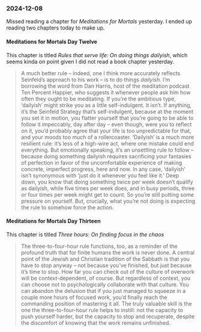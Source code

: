 ### 2024-12-08
Missed reading a chapter for _Meditations for Mortals_ yesterday. I ended up reading two chapters today to make up.
#### Meditations for Mortals Day Twelve
This chapter is titled _Rules that serve life: On doing things dailyish_, which seems kinda on point given I did not read a book chapter yesterday.

> A much better rule – indeed, one I think more accurately reflects Seinfeld’s approach to his work – is to do things _dailyish_. I’m borrowing the word from Dan Harris, host of the meditation podcast Ten Percent Happier, who suggests it whenever people ask him how often they ought to be meditating. If you’re the ambitious type, ‘dailyish’ might strike you as a little self-indulgent. It isn’t. If anything, it’s the Seinfeld Strategy that’s self-indulgent, because at the moment you set it in motion, you flatter yourself that you’re going to be able to follow it impeccably, day after day – even though, were you to reflect on it, you’d probably agree that your life is too unpredictable for that, and your moods too much of a rollercoaster. ‘Dailyish’ is a much more resilient rule: it’s less of a high-wire act, where one mistake could end everything. But emotionally speaking, it’s an unsettling rule to follow – because doing something dailyish requires sacrificing your fantasies of perfection in favor of the uncomfortable experience of making concrete, imperfect progress, here and now. In any case, ‘dailyish’ isn’t synonymous with ‘just do it whenever you feel like it.’ Deep down, you know that doing something twice per week doesn’t qualify as dailyish, while five times per week does, and in busy periods, three or four times per week might get to count. So you’re still putting some pressure on yourself. But, crucially, what you’re not doing is expecting the rule to somehow force the action.

#### Meditations for Mortals Day Thirteen
This chapter is titled _Three hours: On finding focus in the chaos_ 

> The three-to-four-hour rule functions, too, as a reminder of the profound truth that for finite humans the work is never done. A central point of the Jewish and Christian tradition of the Sabbath is that you have to stop anyway – not because you’ve finished, but just because it’s time to stop. How far you can check out of the culture of overwork will be context-dependent, of course. But regardless of context, you can choose not to psychologically collaborate with that culture. You can abandon the delusion that if you just managed to squeeze in a couple more hours of focused work, you’d finally reach the commanding position of mastering it all. The truly valuable skill is the one the three-to-four-hour rule helps to instill: not the capacity to push yourself harder, but the capacity to stop and recuperate, despite the discomfort of knowing that the work remains unfinished.